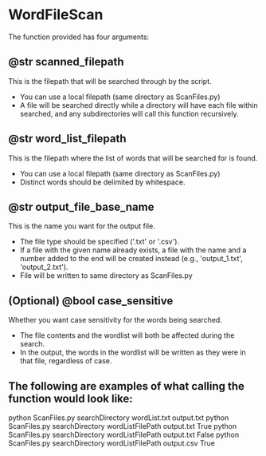 # WordFileScan
The function provided has four arguments:
## @str scanned_filepath
This is the filepath that will be searched through by the script. 
- You can use a local filepath (same directory as ScanFiles.py)
- A file will be searched directly while a directory will have each file within searched, and any subdirectories will call this function recursively.

## @str word_list_filepath
This is the filepath where the list of words that will be searched for is found.
- You can use a local filepath (same directory as ScanFiles.py)
- Distinct words should be delimited by whitespace.

## @str output_file_base_name
This is the name you want for the output file. 
- The file type should be specified ('.txt' or '.csv').
- If a file with the given name already exists, a file with the name and a number added to the end will be created instead (e.g., 'output_1.txt', 'output_2.txt').
- File will be written to same directory as ScanFiles.py

## (Optional) @bool case_sensitive
Whether you want case sensitivity for the words being searched.
- The file contents and the wordlist will both be affected during the search.
- In the output, the words in the wordlist will be written as they were in that file, regardless of case.

## The following are examples of what calling the function would look like:
python ScanFiles.py searchDirectory wordList.txt output.txt 
python ScanFiles.py searchDirectory wordListFilePath output.txt True
python ScanFiles.py searchDirectory wordListFilePath output.txt False
python ScanFiles.py searchDirectory wordListFilePath output.csv True 
